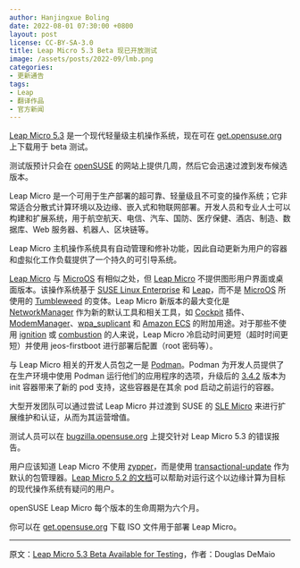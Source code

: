 ```yaml
---
author: Hanjingxue Boling
date: 2022-08-01 07:30:00 +0800
layout: post
license: CC-BY-SA-3.0
title: Leap Micro 5.3 Beta 现已开放测试
image: /assets/posts/2022-09/lmb.png
categories:
- 更新通告
tags:
- Leap
- 翻译作品
- 官方新闻
---
```


[Leap Micro 5.3](https://code.opensuse.org/leap/features/roadmap/Micro%205.2) 是一个现代轻量级主机操作系统，现在可在 [get.opensuse.org](https://get.opensuse.org/) 上下载用于 beta 测试。

测试版预计只会在 [openSUSE](https://www.opensuse.org/) 的网站上提供几周，然后它会迅速过渡到发布候选版本。

Leap Micro 是一个可用于生产部署的超可靠、轻量级且不可变的操作系统；它非常适合分散式计算环境以及边缘、嵌入式和物联网部署。开发人员和专业人士可以构建和扩展系统，用于航空航天、电信、汽车、国防、医疗保健、酒店、制造、数据库、Web 服务器、机器人、区块链等。

Leap Micro 主机操作系统具有自动管理和修补功能，因此自动更新为用户的容器和虚拟化工作负载提供了一个持久的可引导系统。

[Leap Micro](https://get.opensuse.org/leapmicro/5.3/) 与 [MicroOS](https://get.opensuse.org/microos/) 有相似之处，但 [Leap Micro](https://get.opensuse.org/leapmicro/5.3/) 不提供图形用户界面或桌面版本。该操作系统基于 [SUSE Linux Enterprise](https://www.suse.com/products/server/) 和 [Leap](https://get.opensuse.org/leap)，而不是 [MicroOS](https://microos.opensuse.org/) 所使用的 [Tumbleweed](https://get.opensuse.org/tumbleweed/) 的变体。Leap Micro 新版本的最大变化是 [NetworkManager](https://networkmanager.dev/) 作为新的默认工具和相关工具，如 [Cockpit](https://cockpit-project.org/) 插件、[ModemManager](https://www.freedesktop.org/wiki/Software/ModemManager/)、[wpa_suplicant](https://w1.fi/wpa_supplicant/) 和 [Amazon ECS](https://aws.amazon.com/ecs/) 的附加用途。对于那些不使用 [ignition](https://en.opensuse.org/Portal:MicroOS/Ignition) 或 [combustion](https://en.opensuse.org/Portal:MicroOS/Combustion) 的人来说，Leap Micro 冷启动时间更短（超时时间更短）并使用 jeos-firstboot 进行部署后配置（root 密码等）。

与 Leap Micro 相关的开发人员包之一是 [Podman](https://github.com/containers/podman/blob/main/RELEASE_NOTES.md#342)。Podman 为开发人员提供了在生产环境中使用 Podman 运行他们的应用程序的选项，升级后的 [3.4.2](https://github.com/containers/podman/blob/main/RELEASE_NOTES.md#342) 版本为 init 容器带来了新的 pod 支持，这些容器是在其余 pod 启动之前运行的容器。

大型开发团队可以通过尝试 Leap Micro 并过渡到 SUSE 的 [SLE Micro](https://www.suse.com/download/sle-micro/) 来进行扩展维护和认证，从而为其运营增值。

测试人员可以在 [bugzilla.opensuse.org](https://bugzilla.opensuse.org/) 上提交针对 Leap Micro 5.3 的错误报告。

用户应该知道 Leap Micro 不使用 [zypper](https://en.opensuse.org/SDB:Zypper_usage)，而是使用 [transactional-update](https://opensuse.github.io/openSUSE-docs-revamped-temp/microos_getting_started/#transcational-update-default) 作为默认的包管理器。[Leap Micro 5.2 的文档](https://doc.opensuse.org/release-notes/x86_64/openSUSE/LeapMicro/5.2/)可以帮助对运行这个以边缘计算为目标的现代操作系统有疑问的用户。

openSUSE Leap Micro 每个版本的生命周期为六个月。

你可以在 [get.opensuse.org](https://get.opensuse.org/) 下载 ISO 文件用于部署 Leap Micro。

------

原文：[Leap Micro 5.3 Beta Available for Testing](https://news.opensuse.org/2022/09/09/leap-micro-beta-available-for-testing/)，作者：Douglas DeMaio